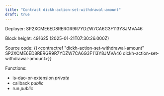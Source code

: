 ```yaml
---
title: "Contract dickh-action-set-withdrawal-amount"
draft: true
---
```

Deployer: SP2XCME6ED8RERGR9R7YDZW7CA6G3F113Y8JMVA46


 



Block height: 491625 (2025-01-21T07:30:26.000Z)

Source code: {{<contractref "dickh-action-set-withdrawal-amount" SP2XCME6ED8RERGR9R7YDZW7CA6G3F113Y8JMVA46 dickh-action-set-withdrawal-amount>}}

Functions:

* is-dao-or-extension _private_
* callback _public_
* run _public_
